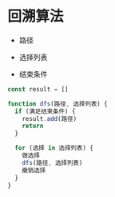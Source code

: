 # 回溯算法

- 路径

- 选择列表

- 结束条件

```ts
const result = []

function dfs(路径, 选择列表) {
  if (满足结束条件) {
    result.add(路径)
    return
  }

  for (选择 in 选择列表) {
    做选择
    dfs(路径, 选择列表)
    撤销选择
  }
}
```
